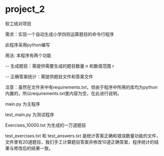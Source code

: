# project_2
软工结对项目

需求：实现一个自动生成小学四则运算题目的命令行程序

此程序采用python编写

用法: 本程序有两个功能

-- 生成题目：需提供需要生成的题目数量 n 和数值范围 r

-- 正确答案统计：需提供题目文件和答案文件

注意：虽然在文件夹中有requirements.txt，但由于程序中所用的库均为python内置的，所以requirements.txt里内容为空，在此进行说明。

main.py 为主程序

test_main.py 为测试程序

Exercises_10000.txt 为生成的一万道题目

test_exercises.txt 和 test_answers.txt 是统计答案正确和错误数量功能的文件，文件里有20道题目，我们手工计算题目答案并修改10道正确答案，程序统计的结果与修改后的结果一致。

